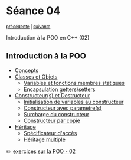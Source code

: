 # Séance 04

<p><sup><a href="../s03">précédente</a> | <a href="../s05">suivante</a></sup></p>

Introduction à la POO en C++ (02)

## Introduction à la POO

- [Concepts](../cours/POO_concepts.md)
- [Classes et Objets](../cours/POO_classes_and_objects.md#classes-et-objets)
  - [Variables et fonctions membres statiques](../cours/POO_classes_and_objects.md#variables-et-fonctions-membres-statiques)
  - [Encapsulation getters/setters](../cours/POO_classes_and_objects.md#encapsulation-gettersetter)
- [Constructeur(s) et Destructeur](../cours/POO_object_construction_and_destruction.md#constructeurs-et-destructeur)
  - [Initialisation de variables au constructeur](../cours/POO_object_construction_and_destruction.md#initialisation-de-variables-au-constructeur)
  - [Constructeur avec paramètre(s)](../cours/POO_object_construction_and_destruction.md#constructeur-avec-paramètres)
  - [Surcharge du constructeur](../cours/POO_object_construction_and_destruction.md#surcharge-de-constructeur)
  - [Constructeur par copie](../cours/POO_object_construction_and_destruction.md#constructeur-par-copie)
- [Héritage](../cours/POO_inheritance.md#héritage)
  - [Spécificateur d'accès](../cours/POO_inheritance.md#spécificateur-daccès)
  - [Héritage multiple](../cours/POO_inheritance.md#héritage-multiple)


:pencil2: [exercices sur la POO - 02](../cours/exercices/POO_02.md)
